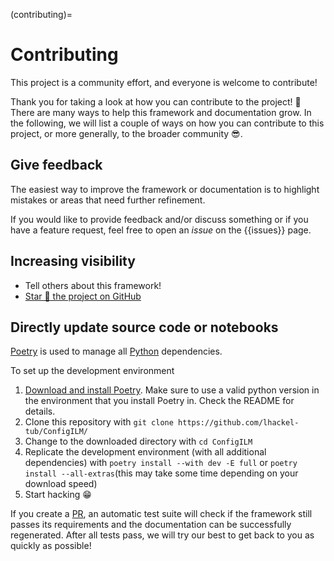 (contributing)=
# Contributing
This project is a community effort, and everyone is welcome to contribute!

Thank you for taking a look at how you can contribute to the project! 💚
There are many ways to help this framework and documentation grow.
In the following, we will list a couple of ways on how you can contribute to this project, or more generally, to the broader community 😎.

## Give feedback
The easiest way to improve the framework or documentation is to highlight mistakes or areas that need further refinement.

If you would like to provide feedback and/or discuss something or if you have a feature request, feel free to open an _issue_ on the {{issues}} page.


## Increasing visibility
- Tell others about this framework!
- [Star 🌟 the project on GitHub](https://github.com/lhackel-tub/ConfigILM/)

## Directly update source code or notebooks

[Poetry](https://python-poetry.org/) is used to manage all [Python](https://www.python.org/) dependencies.

To set up the development environment
1. [Download and install Poetry](https://python-poetry.org/). Make sure to use a valid python version in the environment that you install Poetry in. Check the README for details.
2. Clone this repository with `git clone https://github.com/lhackel-tub/ConfigILM/`
3. Change to the downloaded directory with `cd ConfigILM`
4. Replicate the development environment (with all additional dependencies) with `poetry install --with dev -E full` or `poetry install --all-extras`(this may take some time depending on your download speed)
5. Start hacking 😁

If you create a [PR](https://docs.github.com/en/get-started/quickstart/hello-world#opening-a-pull-request), an automatic test suite will check if the framework still passes its requirements and the documentation can be successfully regenerated.
After all tests pass, we will try our best to get back to you as quickly as possible!
